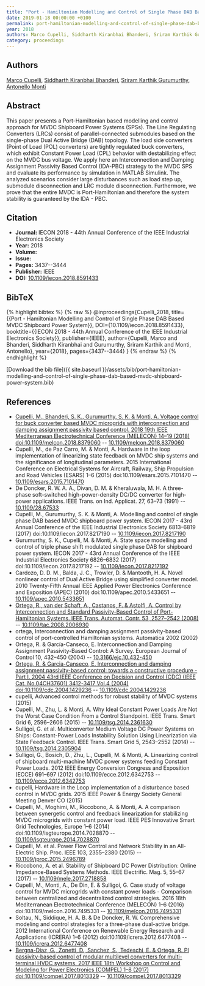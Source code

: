 ```yaml
---
title: "Port - Hamiltonian Modelling and Control of Single Phase DAB Based MVDC Shipboard Power System"
date: 2019-01-18 00:00:00 +0100
permalink: port-hamiltonian-modelling-and-control-of-single-phase-dab-based-mvdc-shipboard-power-system
year: 2018
authors: Marco Cupelli, Siddharth Kiranbhai Bhanderi, Sriram Karthik Gurumurthy, Antonello Monti
category: proceedings
---
```

 
## Authors
[Marco Cupelli](authors/marco-cupelli), [Siddharth Kiranbhai Bhanderi](authors/siddharth-kiranbhai-bhanderi), [Sriram Karthik Gurumurthy](authors/sriram-karthik-gurumurthy), [Antonello Monti](authors/antonello-monti)
 
## Abstract
This paper presents a Port-Hamiltonian based modelling and control approach for MVDC Shipboard Power Systems (SPSs). The Line Regulating Converters (LRCs) consist of parallel-connected submodules based on the single-phase Dual Active Bridge (DAB) topology. The load side converters (Point of Load (POL) converters) are tightly regulated buck converters, which exhibit Constant Power Load (CPL) behavior with destabilizing effect on the MVDC bus voltage. We apply here an Interconnection and Damping Assignment Passivity Based Control (IDA-PBC) strategy to the MVDC SPS and evaluate its performance by simulation in MATLAB Simulink. The analyzed scenarios consider large disturbances such as load step up, submodule disconnection and LRC module disconnection. Furthermore, we prove that the entire MVDC is Port-Hamiltonian and therefore the system stability is guaranteed by the IDA - PBC.
 
## Citation
- **Journal:** IECON 2018 - 44th Annual Conference of the IEEE Industrial Electronics Society
- **Year:** 2018
- **Volume:** 
- **Issue:** 
- **Pages:** 3437--3444
- **Publisher:** IEEE
- **DOI:** [10.1109/iecon.2018.8591433](https://doi.org/10.1109/iecon.2018.8591433)
 
## BibTeX
{% highlight bibtex %}
{% raw %}
@inproceedings{Cupelli_2018,
  title={{Port - Hamiltonian Modelling and Control of Single Phase DAB Based MVDC Shipboard Power System}},
  DOI={10.1109/iecon.2018.8591433},
  booktitle={{IECON 2018 - 44th Annual Conference of the IEEE Industrial Electronics Society}},
  publisher={IEEE},
  author={Cupelli, Marco and Bhanderi, Siddharth Kiranbhai and Gurumurthy, Sriram Karthik and Monti, Antonello},
  year={2018},
  pages={3437--3444}
}
{% endraw %}
{% endhighlight %}
 
[Download the bib file]({{ site.baseurl }}/assets/bib/port-hamiltonian-modelling-and-control-of-single-phase-dab-based-mvdc-shipboard-power-system.bib)
 
## References
- [Cupelli, M., Bhanderi, S. K., Gurumurthy, S. K. & Monti, A. Voltage control for buck converter based MVDC microgrids with interconnection and damping assignment passivity based control. 2018 19th IEEE Mediterranean Electrotechnical Conference (MELECON) 14–19 (2018) doi:10.1109/melcon.2018.8379060](voltage-control-for-buck-converter-based-mvdc-microgrids-with-interconnection-and-damping-assignment-passivity-based-control) -- [10.1109/melcon.2018.8379060](https://doi.org/10.1109/melcon.2018.8379060)
- Cupelli, M., de Paz Carro, M. & Monti, A. Hardware in the loop implementation of linearizing state feedback on MVDC ship systems and the significance of longitudinal parameters. 2015 International Conference on Electrical Systems for Aircraft, Railway, Ship Propulsion and Road Vehicles (ESARS) 1–6 (2015) doi:10.1109/esars.2015.7101470 -- [10.1109/esars.2015.7101470](https://doi.org/10.1109/esars.2015.7101470)
- De Doncker, R. W. A. A., Divan, D. M. & Kheraluwala, M. H. A three-phase soft-switched high-power-density DC/DC converter for high-power applications. IEEE Trans. on Ind. Applicat. 27, 63–73 (1991) -- [10.1109/28.67533](https://doi.org/10.1109/28.67533)
- Cupelli, M., Gurumurthy, S. K. & Monti, A. Modelling and control of single phase DAB based MVDC shipboard power system. IECON 2017 - 43rd Annual Conference of the IEEE Industrial Electronics Society 6813–6819 (2017) doi:10.1109/iecon.2017.8217190 -- [10.1109/iecon.2017.8217190](https://doi.org/10.1109/iecon.2017.8217190)
- Gurumurthy, S. K., Cupelli, M. & Monti, A. State space modelling and control of triple phase shift modulated single phase DAB for shipboard power system. IECON 2017 - 43rd Annual Conference of the IEEE Industrial Electronics Society 6826–6832 (2017) doi:10.1109/iecon.2017.8217192 -- [10.1109/iecon.2017.8217192](https://doi.org/10.1109/iecon.2017.8217192)
- Cardozo, D. D. M., Balda, J. C., Trowler, D. & Mantooth, H. A. Novel nonlinear control of Dual Active Bridge using simplified converter model. 2010 Twenty-Fifth Annual IEEE Applied Power Electronics Conference and Exposition (APEC) (2010) doi:10.1109/apec.2010.5433651 -- [10.1109/apec.2010.5433651](https://doi.org/10.1109/apec.2010.5433651)
- [Ortega, R., van der Schaft, A., Castanos, F. & Astolfi, A. Control by Interconnection and Standard Passivity-Based Control of Port-Hamiltonian Systems. IEEE Trans. Automat. Contr. 53, 2527–2542 (2008)](control-by-interconnection-and-standard-passivity-based-control-of-port-hamiltonian-systems) -- [10.1109/tac.2008.2006930](https://doi.org/10.1109/tac.2008.2006930)
- ortega, Interconnection and damping assignment passivity-based control of port-controlled Hamiltonian systems. Automatica 2002 (2002)
- Ortega, R. & García-Canseco, E. Interconnection and Damping Assignment Passivity-Based Control: A Survey. European Journal of Control 10, 432–450 (2004) -- [10.3166/ejc.10.432-450](https://doi.org/10.3166/ejc.10.432-450)
- [Ortega, R. & Garcia-Canseco, E. Interconnection and damping assignment passivity-based control: towards a constructive procedure - Part I. 2004 43rd IEEE Conference on Decision and Control (CDC) (IEEE Cat. No.04CH37601) 3412-3417 Vol.4 (2004) doi:10.1109/cdc.2004.1429236](interconnection-and-damping-assignment-passivity-based-control-towards-a-constructive-procedure-part-i) -- [10.1109/cdc.2004.1429236](https://doi.org/10.1109/cdc.2004.1429236)
- cupelli, Advanced control methods for robust stability of MVDC systems (2015)
- Cupelli, M., Zhu, L. & Monti, A. Why Ideal Constant Power Loads Are Not the Worst Case Condition From a Control Standpoint. IEEE Trans. Smart Grid 6, 2596–2606 (2015) -- [10.1109/tsg.2014.2361630](https://doi.org/10.1109/tsg.2014.2361630)
- Sulligoi, G. et al. Multiconverter Medium Voltage DC Power Systems on Ships: Constant-Power Loads Instability Solution Using Linearization via State Feedback Control. IEEE Trans. Smart Grid 5, 2543–2552 (2014) -- [10.1109/tsg.2014.2305904](https://doi.org/10.1109/tsg.2014.2305904)
- Sulligoi, G., Bosich, D., Zhu, L., Cupelli, M. & Monti, A. Linearizing control of shipboard multi-machine MVDC power systems feeding Constant Power Loads. 2012 IEEE Energy Conversion Congress and Exposition (ECCE) 691–697 (2012) doi:10.1109/ecce.2012.6342753 -- [10.1109/ecce.2012.6342753](https://doi.org/10.1109/ecce.2012.6342753)
- cupelli, Hardware in the Loop implementation of a disturbance based control in MVDC grids. 2015 IEEE Power & Energy Society General Meeting Denver CO (2015)
- Cupelli, M., Moghimi, M., Riccobono, A. & Monti, A. A comparison between synergetic control and feedback linearization for stabilizing MVDC microgrids with constant power load. IEEE PES Innovative Smart Grid Technologies, Europe 1–6 (2014) doi:10.1109/isgteurope.2014.7028870 -- [10.1109/isgteurope.2014.7028870](https://doi.org/10.1109/isgteurope.2014.7028870)
- Cupelli, M. et al. Power Flow Control and Network Stability in an All-Electric Ship. Proc. IEEE 103, 2355–2380 (2015) -- [10.1109/jproc.2015.2496789](https://doi.org/10.1109/jproc.2015.2496789)
- Riccobono, A. et al. Stability of Shipboard DC Power Distribution: Online Impedance-Based Systems Methods. IEEE Electrific. Mag. 5, 55–67 (2017) -- [10.1109/mele.2017.2718858](https://doi.org/10.1109/mele.2017.2718858)
- Cupelli, M., Monti, A., De Din, E. & Sulligoi, G. Case study of voltage control for MVDC microgrids with constant power loads - Comparison between centralized and decentralized control strategies. 2016 18th Mediterranean Electrotechnical Conference (MELECON) 1–6 (2016) doi:10.1109/melcon.2016.7495331 -- [10.1109/melcon.2016.7495331](https://doi.org/10.1109/melcon.2016.7495331)
- Soltau, N., Siddique, H. A. B. & De Doncker, R. W. Comprehensive modeling and control strategies for a three-phase dual-active bridge. 2012 International Conference on Renewable Energy Research and Applications (ICRERA) 1–6 (2012) doi:10.1109/icrera.2012.6477408 -- [10.1109/icrera.2012.6477408](https://doi.org/10.1109/icrera.2012.6477408)
- [Bergna-Diaz, G., Zonetti, D., Sanchez, S., Tedeschi, E. & Ortega, R. PI passivity-based control of modular multilevel converters for multi-terminal HVDC systems. 2017 IEEE 18th Workshop on Control and Modeling for Power Electronics (COMPEL) 1–8 (2017) doi:10.1109/compel.2017.8013329](pi-passivity-based-control-of-modular-multilevel-converters-for-multi-terminal-hvdc-systems) -- [10.1109/compel.2017.8013329](https://doi.org/10.1109/compel.2017.8013329)


